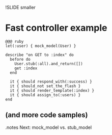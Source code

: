 !SLIDE smaller

# Fast controller example

    @@@ ruby
    let(:user) { mock_model(User) }

    describe "on GET to :index" do
      before do
        User.stub(:all).and_return([])
        get :index
      end

      it { should respond_with(:success) }
      it { should_not set_the_flash }
      it { should render_template(:index) }
      it { should assign_to(:users) }
    end

## (and more code samples)

.notes Next: mock_model vs. stub_model

